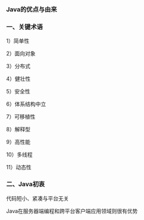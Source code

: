 ###  Java的优点与由来

### 一、关键术语

1）简单性

2）面向对象

3）分布式

4）健壮性

5）安全性

6）体系结构中立

7）可移植性

8）解释型

9）高性能

10）多线程

11）动态性

### 二、Java初衷

代码短小、紧凑与平台无关

Java在服务器端编程和跨平台客户端应用领域则很有优势



